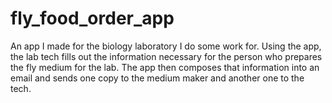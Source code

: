 # fly_food_order_app
An app I made for the biology laboratory I do some work for. Using the app, the lab tech fills out the information necessary for the person who prepares the fly medium for the lab. The app then composes that information into an email and sends one copy to the medium maker and another one to the tech.
